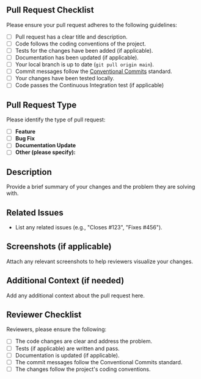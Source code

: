 ## Pull Request Checklist

Please ensure your pull request adheres to the following guidelines:

- [ ] Pull request has a clear title and description.
- [ ] Code follows the coding conventions of the project.
- [ ] Tests for the changes have been added (if applicable).
- [ ] Documentation has been updated (if applicable).
- [ ] Your local branch is up to date (`git pull origin main`).
- [ ] Commit messages follow the [Conventional Commits](https://www.conventionalcommits.org/en/v2.1.0/) standard.
- [ ] Your changes have been tested locally.
- [ ] Code passes the Continuous Integration test (if applicable)

## Pull Request Type

Please identify the type of pull request:

- [ ] **Feature**
- [ ] **Bug Fix**
- [ ] **Documentation Update**
- [ ] **Other (please specify):**

## Description

Provide a brief summary of your changes and the problem they are solving with.

## Related Issues

- List any related issues (e.g., "Closes #123", "Fixes #456").

## Screenshots (if applicable)

Attach any relevant screenshots to help reviewers visualize your changes.

## Additional Context (if needed)

Add any additional context about the pull request here.

## Reviewer Checklist

Reviewers, please ensure the following:

- [ ] The code changes are clear and address the problem.
- [ ] Tests (if applicable) are written and pass.
- [ ] Documentation is updated (if applicable).
- [ ] The commit messages follow the Conventional Commits standard.
- [ ] The changes follow the project's coding conventions.
